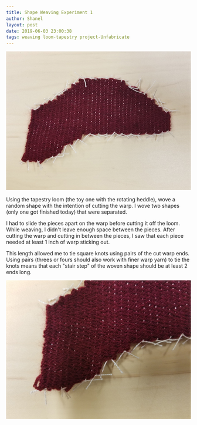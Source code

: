 ```yaml
---
title: Shape Weaving Experiment 1
author: Shanel
layout: post
date: 2019-06-03 23:00:38
tags: weaving loom-tapestry project-Unfabricate
---
```


![Woven random shape finished with knots](/assets/img/shapeweaving1.jpg)

Using the tapestry loom (the toy one with the rotating heddle), wove a random shape with the intention of cutting the warp. I wove two shapes (only one got finished today) that were separated.

I had to slide the pieces apart on the warp before cutting it off the loom. While weaving, I didn't leave enough space between the pieces. After cutting the warp and cutting in between the pieces, I saw that each piece needed at least 1 inch of warp sticking out.

This length allowed me to tie square knots using pairs of the cut warp ends. Using pairs (threes or fours should also work with finer warp yarn) to tie the knots means that each "stair step" of the woven shape should be at least 2 ends long.

![Detail of woven random shape](/assets/img/shapeweaving1_detail.jpg)

